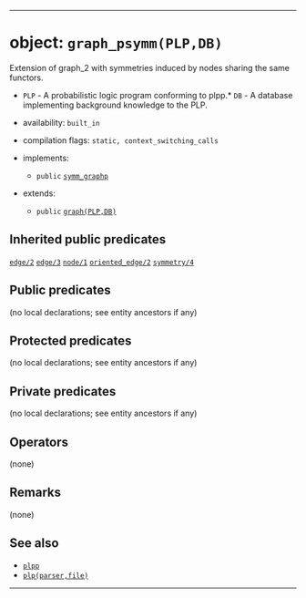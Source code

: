 
-------------------------------------------------------------------------------
# object: `graph_psymm(PLP,DB)`

Extension of graph_2 with symmetries induced by nodes sharing the same functors.

* `PLP` - A probabilistic logic program conforming to plpp.* `DB` - A database implementing background knowledge to the PLP.

* availability: `built_in`

* compilation flags: `static, context_switching_calls`

* implements:
  * `public` [`symm_graphp`](symm_graphp_0.md)
* extends:
  * `public` [`graph(PLP,DB)`](graph_2.md)

## Inherited public predicates

[`edge/2`](graphp_0.md)  [`edge/3`](cond_graphp_0.md)  [`node/1`](graphp_0.md)  [`oriented_edge/2`](graph_2.md)  [`symmetry/4`](symm_graphp_0.md)  

## Public predicates

(no local declarations; see entity ancestors if any)

## Protected predicates

(no local declarations; see entity ancestors if any)

## Private predicates

(no local declarations; see entity ancestors if any)

## Operators

(none)

## Remarks

(none)

## See also

* [`plpp`](plpp_0.md)
* [`plp(parser,file)`](plp_2.md)

-------------------------------------------------------------------------------
